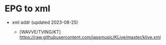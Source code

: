 # EPG to xml

* xml addr (updated 2023-08-25)

  - [WAVVE/TVING/KT]
    https://raw.githubusercontent.com/jassmusic/KLive/master/klive.xml

